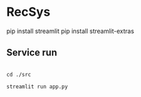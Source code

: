 # RecSys

pip install streamlit
pip install streamlit-extras

## Service run
~~~

cd ./src

streamlit run app.py
~~~
